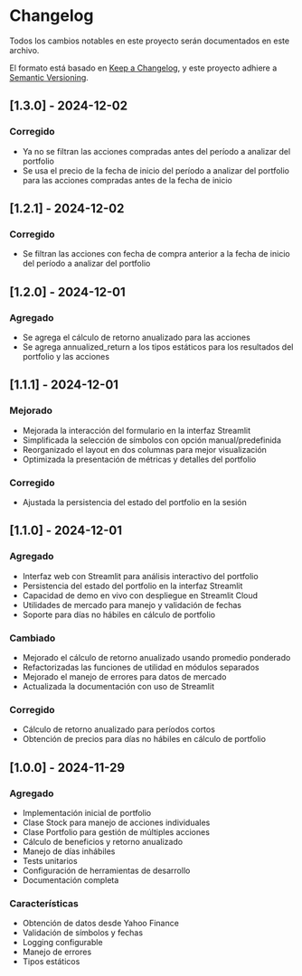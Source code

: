# Changelog

Todos los cambios notables en este proyecto serán documentados en este archivo.

El formato está basado en [Keep a Changelog](https://keepachangelog.com/es-ES/1.0.0/),
y este proyecto adhiere a [Semantic Versioning](https://semver.org/spec/v2.0.0.html).

## [1.3.0] - 2024-12-02

### Corregido
- Ya no se filtran las acciones compradas antes del período a analizar del portfolio
- Se usa el precio de la fecha de inicio del período a analizar del portfolio para las acciones compradas antes de la fecha de inicio

## [1.2.1] - 2024-12-02

### Corregido
- Se filtran las acciones con fecha de compra anterior a la fecha de inicio del período a analizar del portfolio

## [1.2.0] - 2024-12-01

### Agregado
- Se agrega el cálculo de retorno anualizado para las acciones
- Se agrega annualized_return a los tipos estáticos para los resultados del portfolio y las acciones

## [1.1.1] - 2024-12-01

### Mejorado
- Mejorada la interacción del formulario en la interfaz Streamlit
- Simplificada la selección de símbolos con opción manual/predefinida
- Reorganizado el layout en dos columnas para mejor visualización
- Optimizada la presentación de métricas y detalles del portfolio

### Corregido
- Ajustada la persistencia del estado del portfolio en la sesión

## [1.1.0] - 2024-12-01

### Agregado
- Interfaz web con Streamlit para análisis interactivo del portfolio
- Persistencia del estado del portfolio en la interfaz Streamlit
- Capacidad de demo en vivo con despliegue en Streamlit Cloud
- Utilidades de mercado para manejo y validación de fechas
- Soporte para días no hábiles en cálculo de portfolio

### Cambiado
- Mejorado el cálculo de retorno anualizado usando promedio ponderado
- Refactorizadas las funciones de utilidad en módulos separados
- Mejorado el manejo de errores para datos de mercado
- Actualizada la documentación con uso de Streamlit

### Corregido
- Cálculo de retorno anualizado para períodos cortos
- Obtención de precios para días no hábiles en cálculo de portfolio


## [1.0.0] - 2024-11-29

### Agregado
- Implementación inicial de portfolio
- Clase Stock para manejo de acciones individuales
- Clase Portfolio para gestión de múltiples acciones
- Cálculo de beneficios y retorno anualizado
- Manejo de días inhábiles
- Tests unitarios
- Configuración de herramientas de desarrollo
- Documentación completa

### Características
- Obtención de datos desde Yahoo Finance
- Validación de símbolos y fechas
- Logging configurable
- Manejo de errores
- Tipos estáticos
